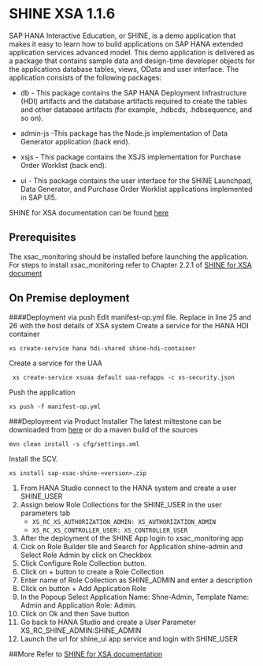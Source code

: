SHINE XSA 1.1.6
================
SAP HANA Interactive Education, or SHINE, is a demo application that makes it easy to learn how to build applications on SAP HANA extended application services advanced model. This demo application is delivered as a package that contains sample data and design-time developer objects for the applications database tables, views, OData and user interface.
The application consists of the following packages:


- db - This package contains the SAP HANA Deployment Infrastructure (HDI) artifacts and the database artifacts required to create the tables and other database artifacts (for example, .hdbcds, .hdbsequence, and so on).


- admin-js -This package has the Node.js implementation of Data Generator application (back end).


- xsjs - This package contains the XSJS implementation for Purchase Order Worklist (back end).


- ui - This package contains the user interface for the SHINE Launchpad, Data Generator, and Purchase Order Worklist applications implemented in SAP UI5.


SHINE for XSA documentation can be found [here](http://help.sap.com/hana/SAP_HANA_Interactive_Education_SHINE_for_SAP_HANA_XS_Advanced_Model_en.pdf)

## Prerequisites
The xsac_monitoring should be installed before launching the application. For steps to install xsac_monitoring refer to Chapter 2.2.1 of [SHINE for XSA document](http://help.sap.com/hana/SAP_HANA_Interactive_Education_SHINE_for_SAP_HANA_XS_Advanced_Model_en.pdf)




## On Premise deployment


####Deployment via push
Edit manifest-op.yml file. Replace <xsa-host> in line 25 and 26 with the host details of XSA system
Create a service for the HANA HDI container
```
xs create-service hana hdi-shared shine-hdi-container
```
Create a service for the UAA
```
 xs create-service xsuaa default uaa-refapps -c xs-security.json
```
Push the application
```
xs push -f manifest-op.yml
```

###Deployment via Product Installer
 The latest miltestone can be downloaded from [here](http://nexus.wdf.sap.corp:8081/nexus/content/repositories/deploy.milestones.xmake/com/sap/refapps/sap-xsac-shine/) or do a maven build of the sources 
```
mvn clean install -s cfg/settings.xml
```
Install the SCV.
```
xs install sap-xsac-shine-<version>.zip
```

1. From HANA Studio connect to the HANA system and create a user SHINE_USER
2. Assign below Role Collections for the SHINE_USER in the user parameters tab
	- `XS_RC_XS_AUTHORIZATION_ADMIN: XS_AUTHORIZATION_ADMIN`  
	- `XS_RC_XS_CONTROLLER_USER: XS_CONTROLLER_USER`
3. After the deployment of the SHINE App login to xsac_monitoring app
4. Cick on Role Builder tile and Search for Application shine-admin and Select Role Admin by click on Checkbox
5. Click Configure Role Collection button.
6. Click on + button to create a Role Collection
7. Enter name of Role Collection as SHINE_ADMIN and enter a description
8. Click on button + Add Application Role
9. In the Popoup Select Application Name: Shne-Admin, Template Name: Admin and Application Role: Admin.
10. Click on Ok and then Save button
11. Go back to HANA Studio and create a User Parameter  XS_RC_SHINE_ADMIN:SHINE_ADMIN
12. Launch the url for shine_ui app service and login with SHINE_USER

##More
Refer to [SHINE for XSA documentation](http://help.sap.com/hana/SAP_HANA_Interactive_Education_SHINE_for_SAP_HANA_XS_Advanced_Model_en.pdf)
